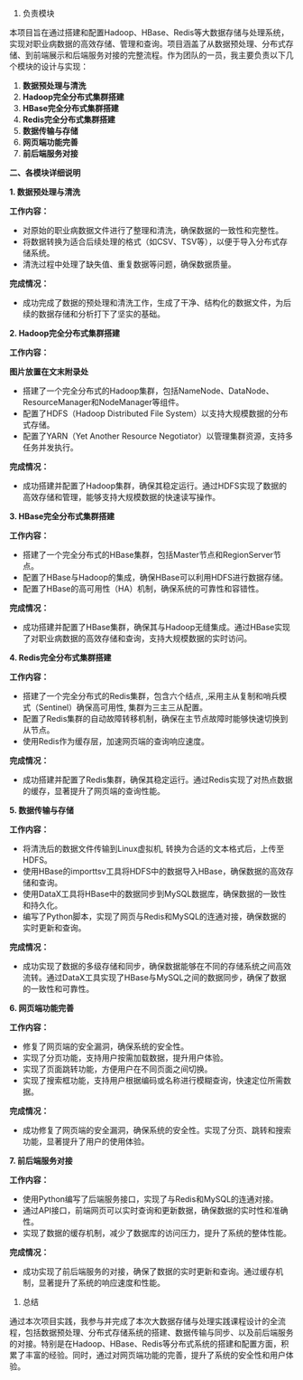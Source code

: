 1. 负责模块

本项目旨在通过搭建和配置Hadoop、HBase、Redis等大数据存储与处理系统，实现对职业病数据的高效存储、管理和查询。项目涵盖了从数据预处理、分布式存储、到前端展示和后端服务对接的完整流程。作为团队的一员，我主要负责以下几个模块的设计与实现：

1. **数据预处理与清洗**
2. **Hadoop完全分布式集群搭建**
3. **HBase完全分布式集群搭建**
4. **Redis完全分布式集群搭建**
5. **数据传输与存储**
6. **网页端功能完善**
7. **前后端服务对接**

**二、各模块详细说明**

**1. 数据预处理与清洗**

**工作内容：**

* 对原始的职业病数据文件进行了整理和清洗，确保数据的一致性和完整性。
* 将数据转换为适合后续处理的格式（如CSV、TSV等），以便于导入分布式存储系统。
* 清洗过程中处理了缺失值、重复数据等问题，确保数据质量。

**完成情况：**

* 成功完成了数据的预处理和清洗工作，生成了干净、结构化的数据文件，为后续的数据存储和分析打下了坚实的基础。

**2. Hadoop完全分布式集群搭建**

**工作内容：**

**图片放置在文末附录处**

* 搭建了一个完全分布式的Hadoop集群，包括NameNode、DataNode、ResourceManager和NodeManager等组件。
* 配置了HDFS（Hadoop Distributed File System）以支持大规模数据的分布式存储。
* 配置了YARN（Yet Another Resource Negotiator）以管理集群资源，支持多任务并发执行。

**完成情况：**

* 成功搭建并配置了Hadoop集群，确保其稳定运行。通过HDFS实现了数据的高效存储和管理，能够支持大规模数据的快速读写操作。

**3. HBase完全分布式集群搭建**

**工作内容：**

* 搭建了一个完全分布式的HBase集群，包括Master节点和RegionServer节点。
* 配置了HBase与Hadoop的集成，确保HBase可以利用HDFS进行数据存储。
* 配置了HBase的高可用性（HA）机制，确保系统的可靠性和容错性。

**完成情况：**

* 成功搭建并配置了HBase集群，确保其与Hadoop无缝集成。通过HBase实现了对职业病数据的高效存储和查询，支持大规模数据的实时访问。

**4. Redis完全分布式集群搭建**

**工作内容：**

* 搭建了一个完全分布式的Redis集群，包含六个结点, ,采用主从复制和哨兵模式（Sentinel）确保高可用性, 集群为三主三从配置。
* 配置了Redis集群的自动故障转移机制，确保在主节点故障时能够快速切换到从节点。
* 使用Redis作为缓存层，加速网页端的查询响应速度。

**完成情况：**

* 成功搭建并配置了Redis集群，确保其稳定运行。通过Redis实现了对热点数据的缓存，显著提升了网页端的查询性能。

**5. 数据传输与存储**

**工作内容：**

* 将清洗后的数据文件传输到Linux虚拟机, 转换为合适的文本格式后，上传至HDFS。
* 使用HBase的importtsv工具将HDFS中的数据导入HBase，确保数据的高效存储和查询。
* 使用DataX工具将HBase中的数据同步到MySQL数据库，确保数据的一致性和持久化。
* 编写了Python脚本，实现了网页与Redis和MySQL的连通对接，确保数据的实时更新和查询。

**完成情况：**

* 成功实现了数据的多级存储和同步，确保数据能够在不同的存储系统之间高效流转。通过DataX工具实现了HBase与MySQL之间的数据同步，确保了数据的一致性和可靠性。

**6. 网页端功能完善**

**工作内容：**

* 修复了网页端的安全漏洞，确保系统的安全性。
* 实现了分页功能，支持用户按需加载数据，提升用户体验。
* 实现了页面跳转功能，方便用户在不同页面之间切换。
* 实现了搜索框功能，支持用户根据编码或名称进行模糊查询，快速定位所需数据。

**完成情况：**

* 成功修复了网页端的安全漏洞，确保系统的安全性。实现了分页、跳转和搜索功能，显著提升了用户的使用体验。

**7. 前后端服务对接**

**工作内容：**

* 使用Python编写了后端服务接口，实现了与Redis和MySQL的连通对接。
* 通过API接口，前端网页可以实时查询和更新数据，确保数据的实时性和准确性。
* 实现了数据的缓存机制，减少了数据库的访问压力，提升了系统的整体性能。

**完成情况：**

* 成功实现了前后端服务的对接，确保了数据的实时更新和查询。通过缓存机制，显著提升了系统的响应速度和性能。

1. 总结

通过本次项目实践，我参与并完成了本次大数据存储与处理实践课程设计的全流程，包括数据预处理、分布式存储系统的搭建、数据传输与同步、以及前后端服务的对接。特别是在Hadoop、HBase、Redis等分布式系统的搭建和配置方面，积累了丰富的经验。同时，通过对网页端功能的完善，提升了系统的安全性和用户体验。
